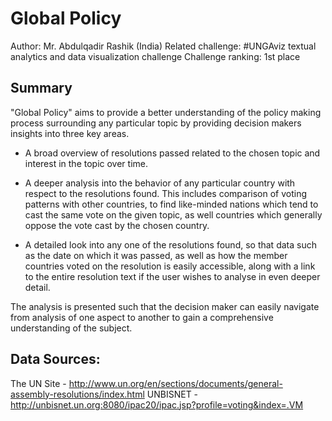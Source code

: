 # Global Policy
Author: Mr. Abdulqadir Rashik (India)
Related challenge: #UNGAviz textual analytics and data visualization challenge
Challenge ranking: 1st place

## Summary
"Global Policy" aims to provide a better understanding of the policy making process surrounding any particular topic by providing decision makers insights into three key areas.

* A broad overview of resolutions passed related to the chosen topic and interest in the topic over time.

* A deeper analysis into the behavior of any particular country with respect to the resolutions found. This includes comparison of voting patterns with other countries, to find like-minded nations which tend to cast the same vote on the given topic, as well countries which generally oppose the vote cast by the chosen country.

* A detailed look into any one of the resolutions found, so that data such as the date on which it was passed, as well as how the member countries voted on the resolution is easily accessible, along with a link to the entire resolution text if the user wishes to analyse in even deeper detail.

The analysis is presented such that the decision maker can easily navigate from analysis of one aspect to another to gain a comprehensive understanding of the subject.


## Data Sources: 
The UN Site - http://www.un.org/en/sections/documents/general-assembly-resolutions/index.html
UNBISNET - http://unbisnet.un.org:8080/ipac20/ipac.jsp?profile=voting&index=.VM
